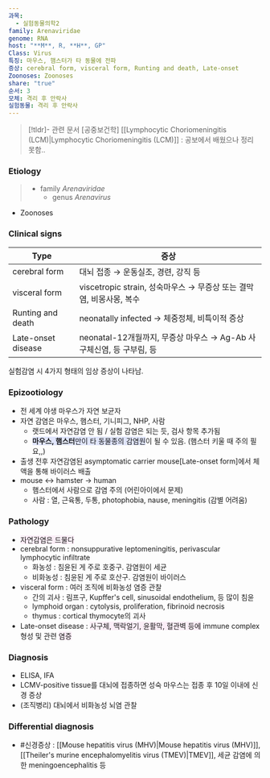 ```yaml
---
과목:
  - 실험동물의학2
family: Arenaviridae
genome: RNA
host: "**M**, R, **H**, GP"
Class: Virus
특징: 마우스, 햄스터가 타 동물에 전파
증상: cerebral form, visceral form, Runting and death, Late-onset
Zoonoses: Zoonoses
share: "true"
순서: 3
모체: 격리 후 안락사
실험동물: 격리 후 안락사
---
```


>[!tldr]- 관련 문서
>[공중보건학]
>[[Lymphocytic Choriomeningitis (LCM)|Lymphocytic Choriomeningitis (LCM)]] : 공보에서 배웠으나 정리 못함..
### Etiology
> - family *Arenaviridae*
> 	- genus *Arenavirus*

- Zoonoses
### Clinical signs

| Type               | 증상                                               |
| ------------------ | ------------------------------------------------ |
| cerebral form      | 대뇌 접종 → 운동실조, 경련, 강직 등                           |
| visceral form      | viscetropic strain, 성숙마우스 → 무증상 또는 결막염, 비몽사몽, 복수 |
| Runting and death  | neonatally infected → 체중정체, 비특이적 증상              |
| Late-onset disease | neonatal-12개월까지, 무증상 마우스 → Ag-Ab 사구체신염, 등 구부림, 등 |
실험감염 시 4가지 형태의 임상 증상이 나타남.

### Epizootiology
- 전 세계 야생 마우스가 자연 보균자
- 자연 감염은 마우스, 햄스터, 기니피그, NHP, 사람
	- 랫드에서 자연감염 안 됨 / 실험 감염은 되는 듯, 검사 항목 추가됨
	- <span style="background:#e0e5fc"><b>마우스, 햄스터</b>만이 타 동물종의 감염원</span>이 될 수 있음. (햄스터 키울 때 주의 필요,,)
- 출생 전후 자연감염된 asymptomatic carrier mouse[Late-onset form]에서 체액을 통해 바이러스 배출
- mouse ↔ hamster → human
	- 햄스터에서 사람으로 감염 주의 (어린아이에서 문제)
	- 사람 : 열, 근육통, 두통, photophobia, nause, meningitis (감별 어려움)
### Pathology
- <span style="background:#fceef8">자연감염은 드물다</span>
- cerebral form : nonsuppurative leptomeningitis, perivascular lymphocytic infiltrate
	- 화농성 : 침윤된 게 주로 호중구. 감염원이 세균
	- 비화농성 : 침윤된 게 주로 호산구. 감염원이 바이러스
- visceral form : 여러 조직에 비화농성 염증 관찰
	- 간의 괴사 : 림프구, Kupffer's cell, sinusoidal endothelium, 등 많이 침윤
	- lymphoid organ : cytolysis, proliferation, fibrinoid necrosis
	- thymus : cortical thymocyte의 괴사
- Late-onset disease : <span style="background:#fceef8">사구체, 맥락얼기, 윤활막, 혈관벽 등에</span> immune complex 형성 및 관련 <span style="background:#fceef8">염증 </span>

### Diagnosis
- ELISA, IFA
- LCMV-positive tissue를 대뇌에 접종하면 성숙 마우스는 접종 후 10일 이내에 신경 증상
- (조직병리) 대뇌에서 비화농성 뇌염 관찰

### Differential diagnosis
- #신경증상 : [[Mouse hepatitis virus (MHV)|Mouse hepatitis virus (MHV)]], [[Theiler's murine encephalomyelitis virus (TMEV)|TMEV]], 세균 감염에 의한 meningoencephalitis 등
